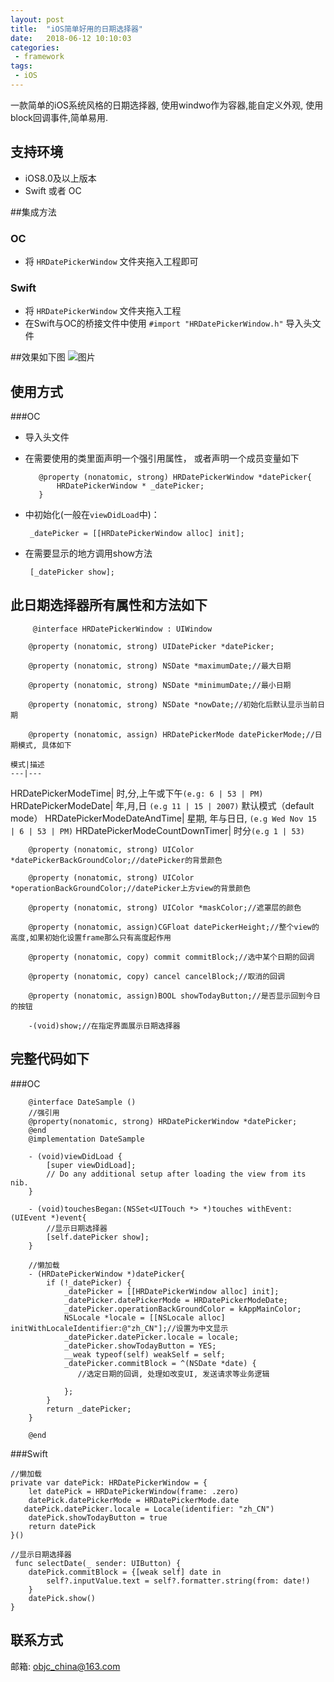 ```yaml
---
layout: post
title:  "iOS简单好用的日期选择器"
date:   2018-06-12 10:10:03
categories:
 - framework
tags:
 - iOS
---
```


一款简单的iOS系统风格的日期选择器, 使用windwo作为容器,能自定义外观, 使用block回调事件,简单易用.

## 支持环境

- iOS8.0及以上版本
- Swift 或者 OC

##集成方法

### OC
- 将 `HRDatePickerWindow` 文件夹拖入工程即可

### Swift
- 将 `HRDatePickerWindow` 文件夹拖入工程
- 在Swift与OC的桥接文件中使用 `#import "HRDatePickerWindow.h"` 导入头文件

##效果如下图
![图片]({{site.url}}/assets/images/DatePicker/datePicker.png)
	

## 使用方式

###OC

- 导入头文件
- 在需要使用的类里面声明一个强引用属性， 或者声明一个成员变量如下
	
		 @property (nonatomic, strong) HRDatePickerWindow *datePicker{
			 HRDatePickerWindow * _datePicker;
		 }
	 
	 
-  中初始化(一般在`viewDidLoad`中)： 

		_datePicker = [[HRDatePickerWindow alloc] init];

-  在需要显示的地方调用show方法

 		[_datePicker show];
 	
 ## 此日期选择器所有属性和方法如下
 
		 @interface HRDatePickerWindow : UIWindow
		 
		@property (nonatomic, strong) UIDatePicker *datePicker;
		
		@property (nonatomic, strong) NSDate *maximumDate;//最大日期
		
		@property (nonatomic, strong) NSDate *minimumDate;//最小日期
		
		@property (nonatomic, strong) NSDate *nowDate;//初始化后默认显示当前日期
		
		@property (nonatomic, assign) HRDatePickerMode datePickerMode;//日期模式, 具体如下
		
	模式|描述
	---|---
HRDatePickerModeTime| 时,分,上午或下午`(e.g: 6 | 53 | PM)`
HRDatePickerModeDate|   年,月,日 `(e.g 11 | 15 | 2007)` 默认模式（default mode）
HRDatePickerModeDateAndTime| 星期, 年与日日, `(e.g Wed Nov 15 | 6 | 53 | PM)`
HRDatePickerModeCountDownTimer| 时分`(e.g 1 | 53)`
				
		
		@property (nonatomic, strong) UIColor *datePickerBackGroundColor;//datePicker的背景颜色
		
		@property (nonatomic, strong) UIColor *operationBackGroundColor;//datePicker上方view的背景颜色
		
		@property (nonatomic, strong) UIColor *maskColor;//遮罩层的颜色
			
		@property (nonatomic, assign)CGFloat datePickerHeight;//整个view的高度,如果初始化设置frame那么只有高度起作用
		
		@property (nonatomic, copy) commit commitBlock;//选中某个日期的回调
		
		@property (nonatomic, copy) cancel cancelBlock;//取消的回调
		
		@property (nonatomic, assign)BOOL showTodayButton;//是否显示回到今日的按钮
		
		-(void)show;//在指定界面展示日期选择器
 		

## 完整代码如下

###OC

		@interface DateSample ()
		//强引用
		@property(nonatomic, strong) HRDatePickerWindow *datePicker;
		@end
		@implementation DateSample
		
		- (void)viewDidLoad {
		    [super viewDidLoad];
		    // Do any additional setup after loading the view from its nib.
		}
		
		- (void)touchesBegan:(NSSet<UITouch *> *)touches withEvent:(UIEvent *)event{
			//显示日期选择器
			[self.datePicker show];
		}
		
		//懒加载
		- (HRDatePickerWindow *)datePicker{
		    if (!_datePicker) {
		        _datePicker = [[HRDatePickerWindow alloc] init];
		        _datePicker.datePickerMode = HRDatePickerModeDate;
		        _datePicker.operationBackGroundColor = kAppMainColor;
		        NSLocale *locale = [[NSLocale alloc] initWithLocaleIdentifier:@"zh_CN"];//设置为中文显示
		        _datePicker.datePicker.locale = locale;
		        _datePicker.showTodayButton = YES;
		        __weak typeof(self) weakSelf = self;
		        _datePicker.commitBlock = ^(NSDate *date) {
		           //选定日期的回调, 处理如改变UI, 发送请求等业务逻辑
		            
		        };
		    }
		    return _datePicker;
		}
		
		@end


###Swift

	//懒加载
    private var datePick: HRDatePickerWindow = {
        let datePick = HRDatePickerWindow(frame: .zero)
        datePick.datePickerMode = HRDatePickerMode.date
       datePick.datePicker.locale = Locale(identifier: "zh_CN")
        datePick.showTodayButton = true
        return datePick
    }()
    
    //显示日期选择器
     func selectDate(_ sender: UIButton) {
        datePick.commitBlock = {[weak self] date in
            self?.inputValue.text = self?.formatter.string(from: date!)
        }
        datePick.show()
    }
    
 
    
##   联系方式

邮箱: objc_china@163.com